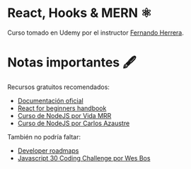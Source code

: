 # React, Hooks & MERN :atom_symbol:
Curso tomado en Udemy por el instructor [Fernando Herrera](https://www.udemy.com/course/react-cero-experto/).

# Notas importantes :fountain_pen:
Recursos gratuitos recomendados:
- [Documentación oficial](https://reactjs.org/)
- [React for beginners handbook](https://www.freecodecamp.org/news/react-beginner-handbook)
- [Curso de NodeJS por Vida MRR](https://www.youtube.com/playlist?list=PLvRPaExkZHFn_EGzNOXsWqtAAGl8ZCbUo)
- [Curso de NodeJS por Carlos Azaustre](https://www.youtube.com/playlist?list=PLUdlARNXMVkk7E88zOrphPyGdS50Tadlr)

También no podría faltar:
- [Developer roadmaps](https://roadmap.sh/)
- [Javascript 30 Coding Challenge por Wes Bos](https://javascript30.com/)
